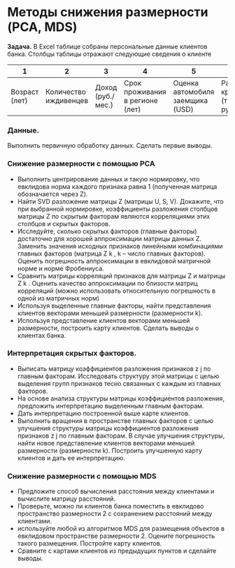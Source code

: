 #  Методы снижения размерности (PCA, MDS)

**Задача.** В Excel таблице собраны персональные данные клиентов банка. Столбцы таблицы
отражают следующие сведения о клиенте

| 1 | 2 | 3 | 4 | 5 | 6 |
| - | - | - | - | - | -|
| Возраст (лет)  | Количество иждивенцев     | Доход (руб./мес.)| Срок проживания в регионе (лет) | Оценка автомобиля заемщика (USD) | Размер кредита (тыс. руб.)|

### Данные.

Выполнить первичную обработку данных. Сделать первые выводы.

### Снижение размерности с помощью PCA
- Выполнить центрирование данных и такую нормировку, что евклидова норма каждого признака
равна 1 (полученная матрица обозначается через Z).
- Найти SVD разложение матрицы Z (матрицы U, S, V). Докажите, что при выбранной
нормировке, коэффициенты разложения столбцов матрицы Z по скрытым факторам являются
корреляциями этих столбцов и скрытых факторов.
- Исследуйте, сколько скрытых факторов (главные факторы) достаточно для хорошей
аппроксимации матрицы данных Z. Заменить значения исходных признаков линейными
комбинациями главных факторов (матрица Z k , k – число главных факторов). Оценить
погрешность аппроксимации в евклидовой матричной норме и норме Фробениуса.
- Сравнить матрицы корреляций признаков для матрицы Z и матрицы Z k . Оценить качество
аппроксимации по близости матриц корреляций (можно использовать относительную
погрешность в одной из матричных норм)
- Используя выделенные главные факторы, найти представления клиентов векторами меньшей
размерности (размерности k).
- Используя представление клиентов векторами меньшей размерности, построить карту
клиентов. Сделать выводы о клиентах банка.

### Интерпретация скрытых факторов.
- Выписать матрицу коэффициентов разложения признаков z j по главным факторам. Исследовать
структуру этой матрицы с целью выделения групп признаков тесно связанных с каждым из
главных факторов.
- На основе анализа структуры матрицы коэффициентов разложения, предложить интерпретацию
выделенным главным факторам.
- Дать интерпретацию построенной выше карте клиентов.
- Выполнить вращения в пространстве главных факторов с целью улучшения структуры матрицы
коэффициентов разложения признаков z j по главным факторам. В случае улучшения структуры,
найти новое представление клиентов векторами меньшей размерности (размерности k).
Построить улучшенную карту клиентов и дать ее интерпретацию.

### Снижение размерности с помощью MDS
- Предложите способ вычисления расстояния между клиентами и вычислите матрицу
расстояний.
- Проверьте, можно ли клиентов банка поместить в евклидово пространство размерности 2 с
сохранением расстояний между клиентами.
- используйте любой из алгоритмов MDS для размещения объектов в евклидовом пространстве
размерности 2. Оцените погрешность такого размещения. Постройте карту клиентов.
- Сравните с картами клиентов из предыдущих пунктов и сделайте выводы.
